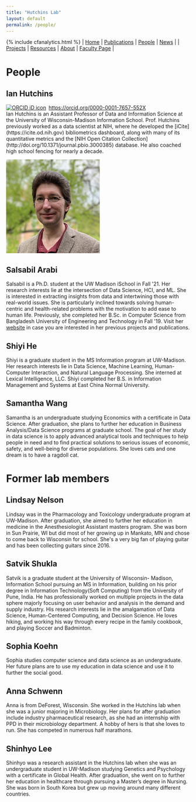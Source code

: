 ```yaml
---
title: "Hutchins Lab"
layout: default
permalink: /people/
---
```

{% include cfanalytics.html %}
| [Home](/index) | [Publications](/publications) | [People](/people) | [News](/news) |
| [Projects](/projects) | [Resources](/resources) | [About](/about) | [Faculty Page](https://ischool.wisc.edu/blog/staff/hutchins-b-ian/) |

# People

## Ian Hutchins
<div itemscope itemtype="https://schema.org/Person"><a itemprop="sameAs" content="https://orcid.org/0000-0001-7657-552X" href="https://orcid.org/0000-0001-7657-552X" target="orcid.widget" rel="me noopener noreferrer" style="vertical-align:top;"><img src="https://orcid.org/sites/default/files/images/orcid_16x16.png" style="width:1em;margin-right:.5em;" alt="ORCID iD icon">https://orcid.org/0000-0001-7657-552X</a></div>
Ian Hutchins is an Assistant Professor of Data and Information Science at the University of Wisconsin-Madison Information School. Prof. Hutchins previously worked as a data scientist at NIH, where he developed the [iCite](https://icite.od.nih.gov) bibliometrics dashboard, along with many of its quantitative metrics and the [NIH Open Citation Collection](http://doi.org/10.1371/journal.pbio.3000385) database. He also coached high school fencing for nearly a decade.

![Ian Hutchins](/assets/ian_256.png)

## Salsabil Arabi
Salsabil is a Ph.D. student at the UW Madison iSchool in Fall '21. Her research interests lie at the intersection of Data Science, HCI, and ML. She is interested in extracting insights from data and intertwining those with real-world issues. She is particularly inclined towards solving human-centric and health-related problems with the motivation to add ease to human life. Previously, she completed her B.Sc. in Computer Science from Bangladesh University of Engineering and Technology in Fall '19. Visit her [website](https://salsabil007.github.io/Salsabil007/) in case you are interested in her previous projects and publications.

## Shiyi He
Shiyi is a graduate student in the MS Information program at UW-Madison. Her research interests lie in Data Science, Machine Learning, Human-Computer Interaction, and Natural Language Processing. She interned at Lexical Intelligence, LLC. Shiyi completed her B.S. in Information Management and Systems at East China Normal University. 

## Samantha Wang
Samantha is an undergraduate studying Economics with a certificate in Data Science. After graduation, she plans to further her education in Business Analysis/Data Science programs at graduate school. The goal of her study in data science is to apply advanced analytical tools and techniques to help people in need and to find practical solutions to serious issues of economic, safety, and well-being for diverse populations. She loves cats and one dream is to have a ragdoll cat.

# Former lab members

## Lindsay Nelson
Lindsay was in the Pharmacology and Toxicology undergraduate program at UW-Madison. After graduation, she aimed to further her education in medicine in the Anesthesiologist Assistant masters program. She was born in Sun Prairie, WI but did most of her growing up in Mankato, MN and chose to come back to Wisconsin for school.  She's a very big fan of playing guitar and has been collecting guitars since 2016.

## Satvik Shukla
Satvik is a graduate student at the University of Wisconsin- Madison, Information School pursuing an MS in Information, building on his prior degree in Information Technology(Soft Computing) from the University of Pune, India.  He has professionally worked on multiple projects in the data sphere majorly focusing on user behavior and analysis in the demand and supply industry. His research interests lie in the amalgamation of Data Science, Human-Centered Computing, and Decision Science. He loves hiking, and working his way through every recipe in the family cookbook, and playing Soccer and Badminton.

## Sophia Koehn
Sophia studies computer science and data science as an undergraduate. Her future plans are to use my education in data science and use it to further the social good.

## Anna Schwenn
Anna is from DeForest, Wisconsin. She worked in the Hutchins lab when she was a junior majoring in Microbiology. Her plans for after graduation include industry pharmaceutical research, as she had an internship with PPD in their microbiology department. A hobby of hers is that she loves to run. She has competed in numerous half marathons.

## Shinhyo Lee
Shinhyo was a research assistant in the Hutchins lab when she was an undergraduate student in UW-Madison studying Genetics and Psychology with a certificate in Global Health. After graduation, she went on to further her education in healthcare through pursuing a Master’s degree in Nursing. She was born in South Korea but grew up moving around many different countries.
